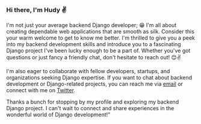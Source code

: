 ### Hi there, I'm Hudy ✌️

I'm not just your average backend Django developer; 😁 I'm all about creating dependable web applications that are smooth as silk. Consider this your warm welcome to get to know me better. I'm thrilled to give you a peek into my backend development skills and introduce you to a fascinating Django project I've been lucky enough to be a part of. Whether you've got questions or just fancy a friendly chat, don't hesitate to reach out! 😊✌️

I'm also eager to collaborate with fellow developers, startups, and organizations seeking Django expertise. If you want to chat about backend development or Django-related projects, you can reach me via [email](hudaifa890@gmail.com) or connect with me on [Twitter](https://twitter.com/hudy0000).

Thanks a bunch for stopping by my profile and exploring my backend Django project. I can't wait to connect and share experiences in the wonderful world of Django development!"
